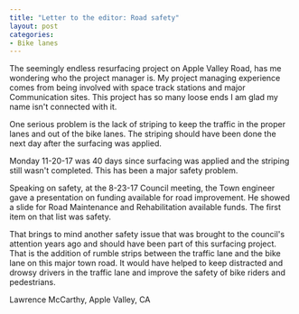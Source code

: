 ```yaml
---
title: "Letter to the editor: Road safety"
layout: post
categories:
- Bike lanes
---
```


The seemingly endless resurfacing project on Apple Valley Road, has me wondering who the project manager is. My project managing experience comes from being involved with space track stations and major Communication sites. This project has so many loose ends I am glad my name isn't connected with it.

One serious problem is the lack of striping to keep the traffic in the proper lanes and out of the bike lanes. The striping should have been done the next day after the surfacing was applied.

Monday 11-20-17 was 40 days since surfacing was applied and the striping still wasn't completed. This has been a major safety problem.

Speaking on safety, at the 8-23-17 Council meeting, the Town engineer gave a presentation on funding available for road improvement. He showed a slide for Road Maintenance and Rehabilitation available funds. The first item on that list was safety.

That brings to mind another safety issue that was brought to the council's attention years ago and should have been part of this surfacing project. That is the addition of rumble strips between the traffic lane and the bike lane on this major town road. It would have helped to keep distracted and drowsy drivers in the traffic lane and improve the safety of bike riders and pedestrians.

Lawrence McCarthy, Apple Valley, CA